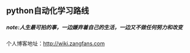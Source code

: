 ## python自动化学习路线

##### note:人生最可拍的事，一边嫌弃着自己的生活，一边又不做任何努力和改变


个人博客地址：http://wiki.zangfans.com







